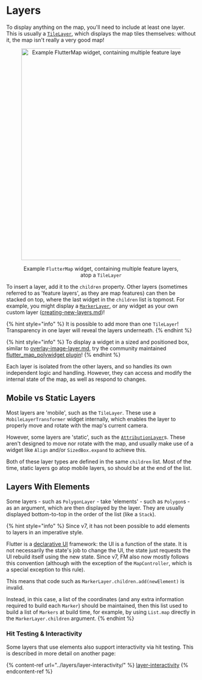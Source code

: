 # Layers

To display anything on the map, you'll need to include at least one layer. This is usually a [`TileLayer`](../layers/tile-layer/), which displays the map tiles themselves: without it, the map isn't really a very good map!

<div align="center" data-full-width="false">

<figure><img src="../.gitbook/assets/ExampleMap.jpg" alt="Example FlutterMap widget, containing multiple feature layers, atop a TileLayer" width="563"><figcaption><p>Example <code>FlutterMap</code> widget, containing multiple feature layers, atop a <code>TileLayer</code></p></figcaption></figure>

</div>

To insert a layer, add it to the `children` property. Other layers (sometimes referred to as 'feature layers', as they are map features) can then be stacked on top, where the last widget in the `children` list is topmost. For example, you might display a [`MarkerLayer`](../layers/marker-layer.md), or any widget as your own custom layer ([creating-new-layers.md](../plugins/making-a-plugin/creating-new-layers.md "mention"))!

{% hint style="info" %}
It is possible to add more than one `TileLayer`! Transparency in one layer will reveal the layers underneath.
{% endhint %}

{% hint style="info" %}
To display a widget in a sized and positioned box, similar to [overlay-image-layer.md](../layers/overlay-image-layer.md "mention"), try the community maintained [flutter\_map\_polywidget plugin](https://github.com/TimBaumgart/flutter\_map\_polywidget)!
{% endhint %}

Each layer is isolated from the other layers, and so handles its own independent logic and handling. However, they can access and modify the internal state of the map, as well as respond to changes.

## Mobile vs Static Layers

Most layers are 'mobile', such as the `TileLayer`. These use a `MobileLayerTransformer` widget internally, which enables the layer to properly move and rotate with the map's current camera.

However, some layers are 'static', such as the [`AttributionLayer`](../layers/attribution-layer.md)s. These aren't designed to move nor rotate with the map, and usually make use of a widget like `Align` and/or `SizedBox.expand` to achieve this.

Both of these layer types are defined in the same `children` list. Most of the time, static layers go atop mobile layers, so should be at the end of the list.

## Layers With Elements

Some layers - such as `PolygonLayer` - take 'elements' - such as `Polygon`s - as an argument, which are then displayed by the layer. They are usually displayed bottom-to-top in the order of the list (like a `Stack`).

{% hint style="info" %}
Since v7, it has not been possible to add elements to layers in an imperative style.

Flutter is a [declarative UI](https://docs.flutter.dev/data-and-backend/state-mgmt/declarative) framework: the UI is a function of the state. It is not necessarily the state's job to change the UI, the state just requests the UI rebuild itself using the new state. Since v7, FM also now mostly follows this convention (although with the exception of the `MapController`, which is a special exception to this rule).

This means that code such as `MarkerLayer.children.add(newElement)` is invalid.

Instead, in this case, a list of the coordinates (and any extra information required to build each `Marker`) should be maintained, then this list used to build a list of `Markers` at build time, for example, by using `List.map` directly in the `MarkerLayer.children` argument.
{% endhint %}

### Hit Testing & Interactivity

Some layers that use elements also support interactivity via hit testing. This is described in more detail on another page:

{% content-ref url="../layers/layer-interactivity/" %}
[layer-interactivity](../layers/layer-interactivity/)
{% endcontent-ref %}
